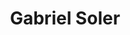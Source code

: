 ---
title: Gabriel Soler
image: images/hero.jpg
image2: images/guitar.jpg
template: coltrane/index.html
salutation: Hey!
action: Free consultation
button: Email
publish_date: 2024-07-30
---